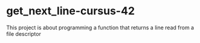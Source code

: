 # get_next_line-cursus-42

This project is about programming a function that returns a line read from a file descriptor